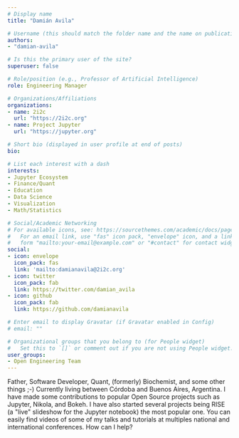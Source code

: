 ```yaml
---
# Display name
title: "Damián Avila"

# Username (this should match the folder name and the name on publications)
authors:
- "damian-avila"

# Is this the primary user of the site?
superuser: false

# Role/position (e.g., Professor of Artificial Intelligence)
role: Engineering Manager

# Organizations/Affiliations
organizations:
- name: 2i2c
  url: "https://2i2c.org"
- name: Project Jupyter
  url: "https://jupyter.org"

# Short bio (displayed in user profile at end of posts)
bio:

# List each interest with a dash
interests:
- Jupyter Ecosystem
- Finance/Quant
- Education
- Data Science
- Visualization
- Math/Statistics

# Social/Academic Networking
# For available icons, see: https://sourcethemes.com/academic/docs/page-builder/#icons
#   For an email link, use "fas" icon pack, "envelope" icon, and a link in the
#   form "mailto:your-email@example.com" or "#contact" for contact widget.
social:
- icon: envelope
  icon_pack: fas
  link: 'mailto:damianavila@2i2c.org' 
- icon: twitter
  icon_pack: fab
  link: https://twitter.com/damian_avila
- icon: github
  icon_pack: fab
  link: https://github.com/damianavila

# Enter email to display Gravatar (if Gravatar enabled in Config)
# email: ""

# Organizational groups that you belong to (for People widget)
#   Set this to `[]` or comment out if you are not using People widget.
user_groups:
- Open Engineering Team
---
```


Father, Software Developer, Quant, (formerly) Biochemist, and some other things ;-)
Currently living between Córdoba and Buenos Aires, Argentina.
I have made some contributions to popular Open Source projects such as Jupyter, Nikola, and Bokeh.
I have also started several projects being RISE (a "live" slideshow for the Jupyter notebook) the most popular one.
You can easily find videos of some of my talks and tutorials at multiples national and international conferences.
How can I help?
